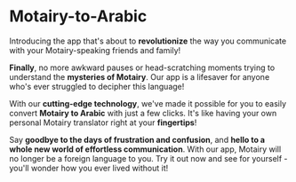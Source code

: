 # Motairy-to-Arabic

Introducing the app that's about to **revolutionize** the way you communicate with your Motairy-speaking friends and family! 

**Finally**, no more awkward pauses or head-scratching moments trying to understand the **mysteries of Motairy**. Our app is a lifesaver for anyone who's ever struggled to decipher this language! 

With our **cutting-edge technology**, we've made it possible for you to easily convert **Motairy to Arabic** with just a few clicks. It's like having your own personal Motairy translator right at your **fingertips**! 

Say **goodbye to the days of frustration and confusion**, and **hello to a whole new world of effortless communication**. With our app, Motairy will no longer be a foreign language to you. Try it out now and see for yourself - you'll wonder how you ever lived without it!
